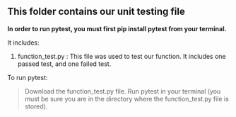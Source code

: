 ## This folder contains our unit testing file
**In order to run pytest, you must first pip install pytest from your terminal.**

It includes:

1. function_test.py : This file was used to test our function. It includes one passed test, and one failed test.

To run pytest:
> Download the function_test.py file.
> Run pytest in your terminal (you must be sure you are in the directory where the function_test.py file is stored). 

